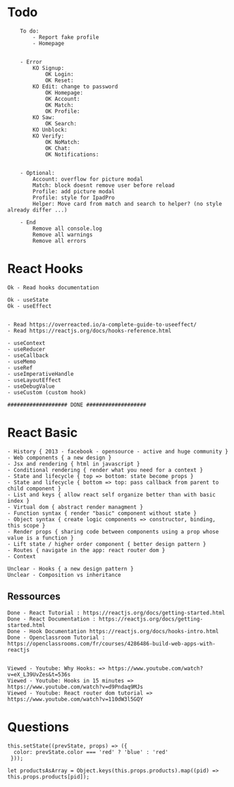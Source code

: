 # Todo

		To do:
			- Report fake profile
			- Homepage


		- Error
			KO Signup:
				OK Login:
				OK Reset:
			KO Edit: change to password
				OK Homepage:
				OK Account:
				OK Match:
				OK Profile:
			KO Saw:
				OK Search:
			KO Unblock:
			KO Verify:
				OK NoMatch:
				OK Chat:
				OK Notifications:


		- Optional:
			Account: overflow for picture modal
			Match: block doesnt remove user before reload
			Profile: add picture modal
			Profile: style for IpadPro
			Helper: Move card from match and search to helper? (no style already differ ...)

		- End
			Remove all console.log
			Remove all warnings
			Remove all errors


# React Hooks

	Ok - Read hooks documentation

	Ok - useState
	Ok - useEffect

	
	- Read https://overreacted.io/a-complete-guide-to-useeffect/
	- Read https://reactjs.org/docs/hooks-reference.html
	
	- useContext
	- useReducer
	- useCallback
	- useMemo
	- useRef
	- useImperativeHandle
	- useLayoutEffect
	- useDebugValue
	- useCustom (custom hook)

	################### DONE ###################

# React Basic

	- History { 2013 - facebook - opensource - active and huge community }
	- Web components { a new design }
	- Jsx and rendering { html in javascript }
	- Conditional rendering { render what you need for a context }
	- State and lifecycle { top => bottom: state become props }
	- State and lifecycle { bottom => top: pass callback from parent to child component }
	- List and keys { allow react self organize better than with basic index }
	- Virtual dom { abstract render managment }
	- Function syntax { render "basic" component without state }
	- Object syntax { create logic components => constructor, binding, this scope }
	- Render props { sharing code between components using a prop whose value is a function }
	- Lift state / higher order component { better design pattern }
	- Routes { navigate in the app: react router dom }
	- Context

	Unclear - Hooks { a new design pattern }
	Unclear - Composition vs inheritance



## Ressources

		
	Done - React Tutorial : https://reactjs.org/docs/getting-started.html
	Done - React Documentation : https://reactjs.org/docs/getting-started.html
	Done - Hook Documentation https://reactjs.org/docs/hooks-intro.html
	Done - Openclassroom Tutorial : https://openclassrooms.com/fr/courses/4286486-build-web-apps-with-reactjs


	Viewed - Youtube: Why Hooks: => https://www.youtube.com/watch?v=eX_L39UvZes&t=536s
	Viewed - Youtube: Hooks in 15 minutes => https://www.youtube.com/watch?v=d9Pndaq9MJs
	Viewed - Youtube: React router dom tutorial => https://www.youtube.com/watch?v=110dW3l5GQY

# Questions

	this.setState((prevState, props) => ({
	  color: prevState.color === 'red' ? 'blue' : 'red'
	 }));

	let productsAsArray = Object.keys(this.props.products).map((pid) => this.props.products[pid]);
